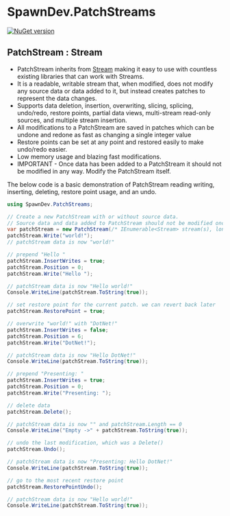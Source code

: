 # SpawnDev.PatchStreams

[![NuGet version](https://badge.fury.io/nu/SpawnDev.PatchStreams.svg)](https://www.nuget.org/packages/SpawnDev.PatchStreams)

## PatchStream : Stream

- PatchStream inherits from [Stream](https://learn.microsoft.com/en-us/dotnet/api/system.io.stream?view=net-8.0) making it easy to use with countless existing libraries that can work with Streams.
- It is a readable, writable stream that, when modified, does not modify any source data or data added to it, but instead creates patches to represent the data changes.
- Supports data deletion, insertion, overwriting, slicing, splicing, undo/redo, restore points, partial data views, multi-stream read-only sources, and multiple stream insertion.
- All modifications to a PatchStream are saved in patches which can be undone and redone as fast as changing a single integer value
- Restore points can be set at any point and restored easily to make undo/redo easier.
- Low memory usage and blazing fast modifications.
- IMPORTANT - Once data has been added to a PatchStream it should not be modified in any way. Modify the PatchStream itself.


The below code is a basic demonstration of PatchStream reading writing, inserting, deleting, restore point usage, and an undo.
```cs
using SpawnDev.PatchStreams;

// Create a new PatchStream with or without source data.
// Source data and data added to PatchStream should not be modified once it is added
var patchStream = new PatchStream(/* IEnumerable<Stream> stream(s), long offset?, long size? */);
patchStream.Write("world!");
// patchStream data is now "world!"

// prepend "Hello "
patchStream.InsertWrites = true;
patchStream.Position = 0;
patchStream.Write("Hello ");

// patchStream data is now "Hello world!"
Console.WriteLine(patchStream.ToString(true));

// set restore point for the current patch. we can revert back later
patchStream.RestorePoint = true;

// overwrite "world!" with "DotNet!"
patchStream.InsertWrites = false;
patchStream.Position = 6;
patchStream.Write("DotNet!");

// patchStream data is now "Hello DotNet!"
Console.WriteLine(patchStream.ToString(true));

// prepend "Presenting: "
patchStream.InsertWrites = true;
patchStream.Position = 0;
patchStream.Write("Presenting: ");

// delete data
patchStream.Delete();

// patchStream data is now "" and patchStream.Length == 0
Console.WriteLine("Empty ->" + patchStream.ToString(true));

// undo the last modification, which was a Delete()
patchStream.Undo();

// patchStream data is now "Presenting: Hello DotNet!"
Console.WriteLine(patchStream.ToString(true));

// go to the most recent restore point
patchStream.RestorePointUndo();

// patchStream data is now "Hello world!"
Console.WriteLine(patchStream.ToString(true));

```